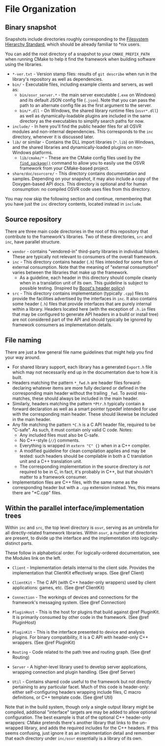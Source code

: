 # File Organization

## Binary snapshot
Snapshots include directories roughly corresponding to the [Filesystem Hierarchy Standard](http://www.pathname.com/fhs/), which should be already familiar to *nix users.

You can add the root directory of a snapshot to your `CMAKE_PREFIX_PATH` when running CMake to help it find the framework when building software using the libraries.

- `*-ver.txt` - Version stamp files: results of `git describe` when run in the library's repository as well as dependencies.
- `bin/` - Executable files, including example clients and servers, as well as:
	- `bin/osvr_server.*` - the main server executable (`.exe` on Windows) and its default JSON config file (`.json`). Note that you can pass the path to an alternate config file as the first argument to the server.
	- `bin/*.dll` - On Windows, the shared library runtime files (`osvr*.dll`) as well as dynamically-loadable plugins are included in the same directory as the executables to simplify search paths for now.
- `include/` - In here you'll find the public header files for all OSVR modules and non-internal dependencies. This corresponds to the `inc` directory, whenever it is discussed later.
- `lib/` or similar - Contains the DLL import libraries (`*.lib`) on Windows, and the shared libraries and dynamically-loaded plugins on non-Windows platforms.
	- `lib/cmake/*` - These are the CMake config files used by the [`find_package()`][find_package] command to allow you to easily use the OSVR framework from your CMake-based project.
- `share/doc/osvrcore/` - This directory contains documentation and samples. Depending on your snapshot, it may also include a copy of the Doxygen-based API docs. This directory is optional and for human consumption: no compiled OSVR code uses files from this directory.

[find_package]: http://www.cmake.org/cmake/help/v3.0/command/find_package.html

You may now skip the following section and continue, remembering that you have just the `inc` directory contents, located instead in `include`.

## Source repository
There are three main code directories in the root of this repository that contribute to the framework's libraries. Two of these directories, `src` and `inc`, have parallel structure.

- `vendor` - contains "vendored-in" third-party libraries in individual folders. These are typically not relevant to consumers of the overall framework.
- `inc` - This directory contains header (`.h`) files intended for some form of external consumption.  Note that the meaning of "external consumption" varies between the libraries that make up the framework.
    - As a guideline, each header in this directory should compile cleanly when in a translation unit of its own. This guideline is subject to possible testing. (Inspired by [Boost's header policy][boost-header-policy])
- `src` - This directory contains implementation (typically `.cpp`) files to provide the facilities advertised by the interfaces in `inc`. It also contains some header (`.h`) files that provide interfaces that are purely internal within a library. Headers located here (with the exception of `.h.in` files that may be configured to generate API headers in a build or install tree) are not considered part of the API and should typically be ignored by framework consumers as implementation details.

[boost-header-policy]: http://www.boost.org/development/header.html

## File naming
There are just a few general file name guidelines that might help you find your way around.

- For shared library support, each library has a generated `Export.h` file which may not necessarily end up in the documentation due to how it is built.
- Headers matching the pattern `*_fwd.h` are header files forward-declaring whatever items are more fully declared or defined in the corresponding main header without the trailing `_fwd`. To avoid mis-matches, these should always be included in the main header.
- Similarly, headers matching the pattern `*Ptr.h` typically contain a forward declaration as well as a smart pointer typedef intended for use with the corresponding main header. These should likewise be included in the main header.
- Any file matching the pattern `*C.h` is a C API header file, required to be "C-safe". As such, it must contain only valid C code. Notes:
    - Any included files must also be C-safe.
    - No C++-style (`//`) comments.
    - Everything is wrapped in `extern "C" {}` when in a C++ compiler.
    - A modified guideline for clean compilation applies and may be tested: such headers should be compilable in both a C translation unit and a C++ translation unit.
    - The corresponding implementation in the source directory is _not_ required to be in C, in fact, it's probably in C++, but that shouldn't matter to a framework consumer.
- Implementation files are C++ files, with the same name as the corresponding header but with a `.cpp` extension instead. Yes, this means there are "*C.cpp" files.

## Within the parallel interface/implementation trees
Within `inc` and `src`, the top level directory is `osvr`, serving as an umbrella for all directly-related framework libraries. Within `osvr`, a number of directories are present, to divide up the interface and  the implementation into logically-distinct parts.

These follow in alphabetical order. For logically-ordered documentation, see the Modules link on the left.

- `Client` - Implementation details internal to the client side. Provides the implementation that ClientKit effectively wraps. (See @ref Client)

- `ClientKit` - The C API (with C++ header-only wrappers) used by client applications: games, etc. (See @ref ClientKit)

- `Connection` - The workings of devices and connections for the framework's messaging system. (See @ref Connection)

- `PluginHost` - This is the host for plugins that build against @ref PluginKit. It is primarily consumed by other code in the framework. (See @ref PluginHost)

- `PluginKit` - This is the interface presented to device and analysis plugins. For binary compatibility, it is a C API with header-only C++ wrappers. (See @ref PluginKit)

- `Routing` - Code related to the path tree and routing graph. (See @ref Routing)

- `Server` - A higher-level library used to develop server applications, wrapping connection and plugin handling. (See @ref Server)

- `Util` - Contains shared code useful to the framework but not directly pertaining to any particular facet. Much of this code is header-only: either self-configuring headers wrapping include files, C macro definitions, or C++ template code. (See @ref Util)

Note that in the build system, though only a single output library might be compiled, additional "interface" targets are may be added to allow optional configuration. The best example is that of the optional C++ header-only wrappers: CMake pretends there's another library that links to the un-wrapped library, and adds the required includes for the C++ headers. If this seems confusing, just ignore it as an implementation detail and remember that each directory under `inc/osvr` essentially is a library of its own.